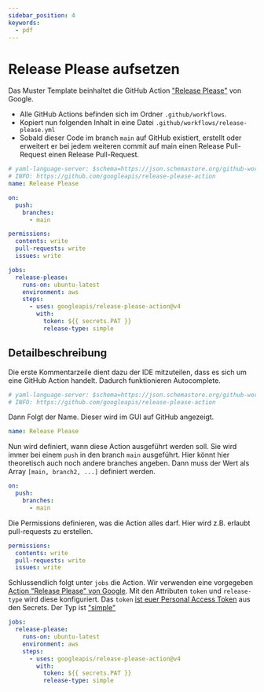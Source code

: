 ```yaml
---
sidebar_position: 4
keywords:
  - pdf
---
```


# Release Please aufsetzen

Das Muster Template beinhaltet die GitHub Action
["Release Please"](https://github.com/herrhodel/modul-324-muster/blob/main/.github/workflows/release-please.yml)
von Google.

- Alle GitHub Actions befinden sich im Ordner `.github/workflows`.
- Kopiert nun folgenden Inhalt in eine Datei
  `.github/workflows/release-please.yml`
- Sobald dieser Code im branch `main` auf GitHub existiert, erstellt oder
  erweitert er bei jedem weiteren commit auf main einen Release Pull-Request
  einen Release Pull-Request.

```yaml title=".github/workflows/release-please.yml"
# yaml-language-server: $schema=https://json.schemastore.org/github-workflow.json
# INFO: https://github.com/googleapis/release-please-action
name: Release Please

on:
  push:
    branches:
      - main

permissions:
  contents: write
  pull-requests: write
  issues: write

jobs:
  release-please:
    runs-on: ubuntu-latest
    environment: aws
    steps:
      - uses: googleapis/release-please-action@v4
        with:
          token: ${{ secrets.PAT }}
          release-type: simple
```

## Detailbeschreibung

Die erste Kommentarzeile dient dazu der IDE mitzuteilen, dass es sich um eine
GitHub Action handelt. Dadurch funktionieren Autocomplete.

```yaml
# yaml-language-server: $schema=https://json.schemastore.org/github-workflow.json
# INFO: https://github.com/googleapis/release-please-action
```

Dann Folgt der Name. Dieser wird im GUI auf GitHub angezeigt.

```yaml
name: Release Please
```

Nun wird definiert, wann diese Action ausgeführt werden soll. Sie wird immer bei
einem `push` in den branch `main` ausgeführt. Hier könnt hier theoretisch auch
noch andere branches angeben. Dann muss der Wert als Array
`[main, branch2, ...]` definiert werden.

```yaml
on:
  push:
    branches:
      - main
```

Die Permissions definieren, was die Action alles darf. Hier wird z.B. erlaubt
pull-requests zu erstellen.

```yaml
permissions:
  contents: write
  pull-requests: write
  issues: write
```

Schlussendlich folgt unter `jobs` die Action. Wir verwenden eine vorgegeben
[Action "Release Please" von Google](https://github.com/googleapis/release-please-action).
Mit den Attributen `token` und `release-type` wird diese konfiguriert. Das
`token`
[ist euer Personal Access Token](/docs/lektionen/woche01/aufgabe-github-pat-erstellen.md)
aus den Secrets. Der Typ ist
["simple"](https://github.com/googleapis/release-please-action?tab=readme-ov-file#release-types-supported)

```yaml
jobs:
  release-please:
    runs-on: ubuntu-latest
    environment: aws
    steps:
      - uses: googleapis/release-please-action@v4
        with:
          token: ${{ secrets.PAT }}
          release-type: simple
```
